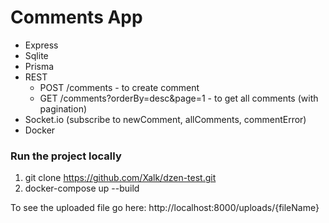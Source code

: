 # Comments App
- Express
- Sqlite
- Prisma
- REST
  - POST /comments - to create comment 
  - GET /comments?orderBy=desc&page=1 - to get all comments (with pagination)
- Socket.io (subscribe to newComment, allComments, commentError)
- Docker

### Run the project locally
1. git clone https://github.com/Xalk/dzen-test.git
2. docker-compose up --build

To see the uploaded file go here:
http://localhost:8000/uploads/{fileName}
